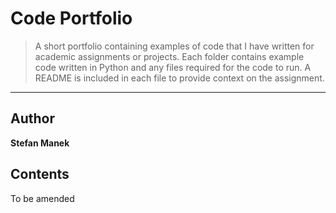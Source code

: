 # Code Portfolio

> A short portfolio containing examples of code that I have written for academic assignments or projects. Each folder contains example code written in Python and 
> any files required for the code to run. A README is included in each file to provide context on the assignment.

---
## Author

**Stefan Manek** 


## Contents

To be amended
